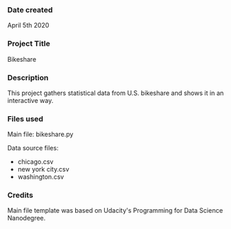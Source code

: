 ### Date created
April 5th 2020

### Project Title
Bikeshare

### Description
This project gathers statistical data from U.S. bikeshare and shows it in an
interactive way.

### Files used
Main file:   bikeshare.py  

Data source files:   

* chicago.csv
* new york city.csv
* washington.csv


### Credits
Main file template was based on Udacity's Programming for Data Science
Nanodegree.

